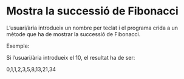 # Mostra la successió de Fibonacci

L’usuari/ària introdueix un nombre per teclat i el programa crida a un mètode que ha de mostrar la successió de Fibonacci.

Exemple:

Si l’usuari/ària introdueix el 10, el resultat ha de ser:

0,1,1,2,3,5,8,13,21,34
